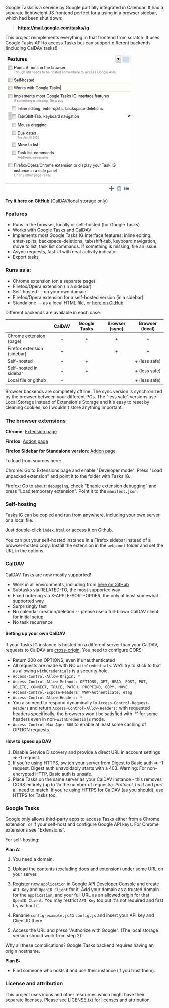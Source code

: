 Google Tasks is a service by Google partially integrated in Calendar. It had a separate lightweight JS frontend perfect for a using in a browser sidebar, which had been shut down:

> **https://mail.google.com/tasks/ig**

This project reimplements everything in that frontend from scratch. It uses Google Tasks API to access Tasks but can support different backends (including CalDAV tasks!)

![Screenshot](docs/screen-features.png)

**[Try it here on GitHub](https://himselfv.github.io/tasks-ig/)** (CalDAV/local storage only)


### Features
* Runs in the browser, locally or self-hosted (for Google Tasks)
* Works with Google Tasks and CalDAV
* Implements most Google Tasks IG interface features: inline editing, enter-splits, backspace-deletions, tab/shift-tab, keyboard navigation, move to list, task list commands. If something is missing, file an issue.
* Async requests, fast UI with neat activity indicator
* Export tasks

### Runs as a:

* Chrome extension (on a separate page)
* Firefox/Opera extension (in a sidebar)
* Self-hosted &mdash; on your own domain
* Firefox/Opera extension for a self-hosted version (in a sidebar)
* Standalone &mdash; as a local HTML file, or [here on GitHub](https://himselfv.github.io/tasks-ig/)

Different backends are available in each case:

|				| CalDAV| Google Tasks	| Browser (sync)	| Browser (local)	|
|------				|:----:	|:----:		|:----:			|:----:			|
| Chrome extension (page)	| +	| +		| +			| +			|
| Firefox extension (sidebar)	| +	| 		| +			| +			|
| Self-hosted			| +	| +		| 			| + (less safe)		|
| Self-hosted in sidebar	| +	| +		| 			| + (less safe)		|
| Local file or github		| +	| 		| 			| + (less safe)		|

Browser backends are completely offline. The sync version is synchronized by the browser between your different PCs. The "less safe" versions use Local Storage instead of Extension's Storage and it's easy to reset by cleaning cookies, so I wouldn't store anything important.


### The browser extensions

**Chrome**: [Extension page](https://chrome.google.com/webstore/detail/tasks-ig/nemjdegnmkepopaeifiolicbkgldjokn)

**Firefox**: [Addon page](https://addons.mozilla.org/ru/firefox/addon/tasks-ig/)

**Firefox Sidebar for Standalone version**: [Addon page](https://addons.mozilla.org/ru/firefox/addon/tasks-ig-webpanel/)

To load from sources here:

Chrome: Go to Extensions page and enable "Developer mode". Press "Load unpacked extension" and point it to the folder with Tasks IG.

Firefox: Go to `about:debugging`, check "Enable extension debugging" and press "Load temporary extension". Point it to the `manifest.json`.


### Self-hosting
Tasks IG can be copied and run from anywhere, including your own server or a local file.

Just double-click `index.html` or [access it on Github](https://himselfv.github.io/tasks-ig/).

You can put your self-hosted instance in a Firefox sidebar instead of a browser-hosted copy. Install the extension in the `webpanel` folder and set the URL in the options.


### CalDAV

CalDAV Tasks are now mostly supported!

* Work in all environments, including from [here on GitHub](https://himselfv.github.io/tasks-ig/)
* Subtasks via RELATED-TO, the most supported way
* Fixed ordering via X-APPLE-SORT-ORDER, the only at least somewhat supported way
* Surprisingly fast
* No calendar creation/deletion -- please use a full-blown CalDAV client for initial setup
* No task recurrence

#### Setting up your own CalDAV

If your Tasks IG instance is hosted on a different server than your CalDAV, requests to CalDAV are [cross-origin](https://developer.mozilla.org/en-US/docs/Web/HTTP/CORS). You need to configure CORS:

* Return 200 on OPTIONS, even if unauthenticated
* All requests are made with NO `withCredentials`. We'll try to stick to that as allowing `withCredentials` is a security hole.
* `Access-Control-Allow-Origin: *`
* `Access-Control-Allow-Methods: OPTIONS, GET, HEAD, POST, PUT, DELETE, CONNECT, TRACE, PATCH, PROPFIND, COPY, MOVE`
* `Access-Control-Expose-Headers: WWW-Authenticate, etag`
* `Access-Control-Allow-Headers: *`
* You also need to respond dynamically to `Access-Control-Request-Headers` and return `Access-Control-Allow-Headers:` with requested headers specifically; the browsers won't be satisfied with '*' for some headers even in non-`withCredentials` mode.
* `Access-Control-Max-Age: 600` to enable at least some caching of OPTION requests.

#### How to speed up DAV

1. Disable Service Discovery and provide a direct URL in account settings => -1 request.
2. If you're using HTTPS, switch your server from Digest to Basic auth => -1 request. Digest auth unavoidably starts with a 403. Warning: For non-encrypted HTTP, Basic auth is unsafe.
3. Place Tasks on the same server as your CalDAV instance - this removes CORS entirely (up to 2x the number of requests). _Protocol_, _host_ and _port_ all need to match. If you're using HTTPS for CalDAV (as you should), use HTTPS for Tasks too.


### Google Tasks
Google only allows third-party apps to access Tasks either from a Chrome extension, or if your self-host and configure Google API keys. For Chrome extensions see "Extensions".

For self-hosting:

**Plan A:**

1. You need a domain.

2. Upload the contents (excluding docs and extension) under some URL on your server.

3. Register new ``application`` in Google API Developer Console and create ``API Key`` and ``OpenID Client`` for it. Add your domain as a trusted domain for the ``application``, and your full URL as an allowed origin for that ``OpenID Client``. You may restrict ``API Key`` too but it's not required and first try without it.

4. Rename ``config-example.js`` to ``config.js`` and insert your API key and Client ID there.

5. Access the URL and press "Authorize with Google". (The local storage version should work from step 2).

Why all these complications? Google Tasks backend requires having an origin hostname.

**Plan B:**

* Find someone who hosts it and use their instance (if you trust them).



### License and attribution
This project uses icons and other resources which might have their separate licenses. Please see [LICENSE.txt](LICENSE.txt) for licenses and attribution.
 
